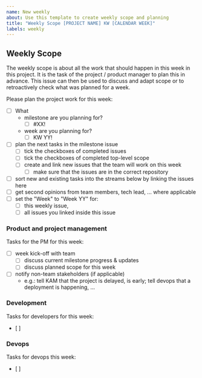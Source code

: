 ```yaml
---
name: New weekly
about: Use this template to create weekly scope and planning
title: "Weekly Scope [PROJECT NAME] KW [CALENDAR WEEK]"
labels: weekly
---
```

## Weekly Scope

The weekly scope is about all the work that should happen in this week in this project. It is the task of the project / product manager to plan this in advance. This issue can then be used to discuss and adapt scope or to retroactively check what was planned for a week.

Please plan the project work for this week:
- [ ] What
    - milestone are you planning for?
        - [ ] #XX!
    - week are you planning for?
        - [ ] KW YY!
- [ ] plan the next tasks in the milestone issue
    - [ ] tick the checkboxes of completed issues
    - [ ] tick the checkboxes of completed top-level scope
    - [ ] create and link new issues that the team will work on this week
        - [ ] make sure that the issues are in the correct repository
- [ ] sort new and existing tasks into the streams below by linking the issues here
- [ ] get second opinions from team members, tech lead, ... where applicable
- [ ] set the "Week" to "Week YY" for:
    - [ ] this weekly issue,
    - [ ] all issues you linked inside this issue

### Product and project management

Tasks for the PM for this week:
- [ ] week kick-off with team
    - [ ] discuss current milestone progress & updates
    - [ ] discuss planned scope for this week
- [ ] notify non-team stakeholders (if applicable)
    - e.g.: tell KAM that the project is delayed, is early; tell devops that a deployment is happening, ...

### Development

Tasks for developers for this week:
- [ ]


### Devops

Tasks for devops this week:
- [ ]
